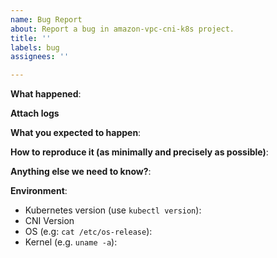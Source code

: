 ```yaml
---
name: Bug Report
about: Report a bug in amazon-vpc-cni-k8s project.
title: ''
labels: bug
assignees: ''

---
```


<!--
For urgent operational issues, please contact AWS Support directly at https://aws.amazon.com/premiumsupport/

If you think you have found a potential security issue, please do not post it as an issue. Instead, follow the instructions at https://aws.amazon.com/security/vulnerability-reporting/ or email AWS Security directly at aws-security@amazon.com

For Network Policy issues, please file at https://github.com/aws/aws-network-policy-agent/issues
-->

**What happened**:
<!--
Include log lines if possible
-->

**Attach logs**
<!--
Please collect the logs by running [CNI Log Collection tool] `sudo bash /opt/cni/bin/aws-cni-support.sh` and email the log archive to k8s-awscni-triage@amazon.com
-->

**What you expected to happen**:

**How to reproduce it (as minimally and precisely as possible)**:

**Anything else we need to know?**:

**Environment**:
- Kubernetes version (use `kubectl version`):
- CNI Version
- OS (e.g: `cat /etc/os-release`):
- Kernel (e.g. `uname -a`):
